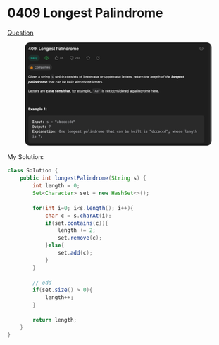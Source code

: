 # 0409 Longest Palindrome

[Question](https://leetcode.com/problems/longest-palindrome/description/?envType=study-plan\&id=data-structure-ii)

<figure><img src="../.gitbook/assets/image.png" alt=""><figcaption></figcaption></figure>



My Solution:

```java
class Solution {
    public int longestPalindrome(String s) {
        int length = 0;
        Set<Character> set = new HashSet<>();

        for(int i=0; i<s.length(); i++){
            char c = s.charAt(i);
            if(set.contains(c)){
                length += 2;
                set.remove(c);
            }else{
                set.add(c);
            }
        }

        // odd 
        if(set.size() > 0){
            length++;
        }

        return length;
    }
}
```
